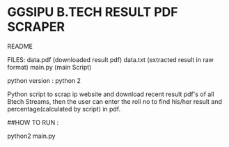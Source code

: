 # GGSIPU B.TECH RESULT PDF SCRAPER
README

FILES:
data.pdf (downloaded result pdf)
data.txt  (extracted result in raw format)
main.py (main Script)

python version : python 2

Python script to scrap ip website and download recent result pdf's of all Btech Streams, then the user can enter the roll no to find his/her result and percentage(calculated by script) in pdf.


##HOW TO RUN :

python2 main.py

